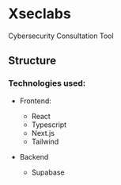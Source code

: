 # Xseclabs

Cybersecurity Consultation Tool

## Structure

### Technologies used:

- Frontend:
    - React
    - Typescript
    - Next.js
    - Tailwind

- Backend
    - Supabase